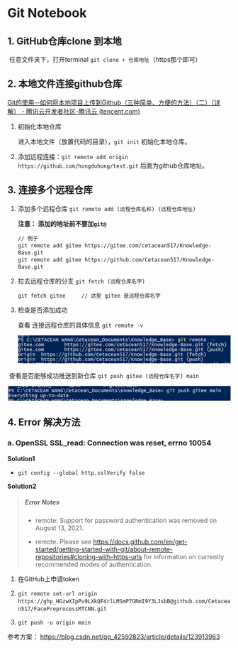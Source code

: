 # Git Notebook

## 1. GitHub仓库clone 到本地

​		任意文件夹下，打开terminal `git clone + 仓库地址`（https那个即可）

## 2. 本地文件连接github仓库

[Git的使用--如何将本地项目上传到Github（三种简单、方便的方法）（二）（详解） - 腾讯云开发者社区-腾讯云 (tencent.com)](https://cloud.tencent.com/developer/article/1504684)

1. 初始化本地仓库

   进入本地文件（放置代码的目录），`git init` 初始化本地仓库。

2. 添加远程连接：`git remote add origin https://github.com/hongduhong/test.git` 后面为github仓库地址。

## 3. 连接多个远程仓库

1. 添加多个远程仓库        `git remote add (远程仓库名称) (远程仓库地址)`

   **注意： 添加的地址前不要加`git@`** 

   ```git
   // 例子
   git remote add gitee https://gitee.com/cetacean517/Knowledge-Base.git
   git remote add gitee https://github.com/Cetacean517/Knowledge-Base.git
   ```

2. 拉去远程仓库的分支      `git fetch (远程仓库名字)` 

   ```git
   git fetch gitee     // 这里 gitee 是远程仓库名字
   ```

3. 检查是否添加成功

   查看 连接远程仓库的具体信息    `git remote -v`

   ![image-20220827162108607](Notepic/image-20220827162108607.png)

​		查看是否能够成功推送到新仓库     `git push gitee (远程仓库名字) main`

​      <img src="Notepic/image-20220827162209566.png" alt="image-20220827162209566" style="zoom:70%;" /> 



## 4. Error 解决方法

### a. OpenSSL SSL_read: Connection was reset, errno 10054

**Solution1**

- `git config --global http.sslVerify false`

**Solution2**

> ##### Error Notes
>
> - remote: Support for password authentication was removed on August 13, 2021.
>
> - remote: Please see https://docs.github.com/en/get-started/getting-started-with-git/about-remote-repositories#cloning-with-https-urls for information on currently recommended modes of authentication.

1. 在GitHub上申请token
2. `git remote set-url origin https://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@github.com/Cetacean517/FacePreprocessMTCNN.git`

3. `git push -u origin main`

参考方案： https://blog.csdn.net/qq_42592823/article/details/123913963
